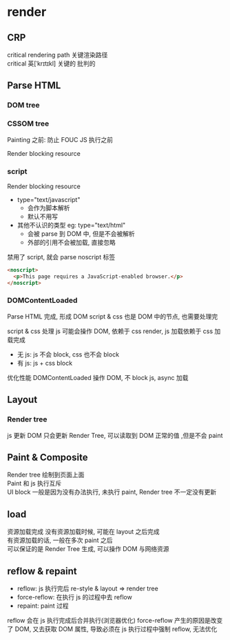 # render

## CRP

critical rendering path 关键渲染路径   
critical	英[ˈkrɪtɪkl] 关键的 批判的

## Parse HTML

### DOM tree

### CSSOM tree



Painting 之前: 防止 FOUC
JS 执行之前

Render blocking resource


### script

Render blocking resource

- type="text/javascript" 
  - 会作为脚本解析
  - 默认不用写
- 其他不认识的类型 eg: type="text/html"
  - 会被 parse 到 DOM 中, 但是不会被解析
  - 外部的引用不会被加载, 直接忽略

禁用了 script, 就会 parse noscript 标签
```html
<noscript>
  <p>This page requires a JavaScript-enabled browser.</p>
</noscript>
```





### DOMContentLoaded

Parse HTML 完成, 形成 DOM
script & css 也是 DOM 中的节点, 也需要处理完

script & css 处理
js 可能会操作 DOM, 依赖于 css render, js 加载依赖于 css 加载完成 

- 无 js: js 不会 block, css 也不会 block
- 有 js: js + css block

优化性能 DOMContentLoaded 操作 DOM, 不 block js, async 加载

## Layout

### Render tree

js 更新 DOM 只会更新 Render Tree, 可以读取到 DOM 正常的值 ,但是不会 paint

## Paint & Composite

Render tree 绘制到页面上面  
Paint 和 js 执行互斥  
UI block 一般是因为没有办法执行, 未执行 paint, Render tree 不一定没有更新

## load

资源加载完成
没有资源加载时候, 可能在 layout 之后完成   
有资源加载的话, 一般在多次 paint 之后  
可以保证的是 Render Tree 生成, 可以操作 DOM 与网络资源  

## reflow & repaint

- reflow: js 执行完后 re-style & layout => render tree
- force-reflow: 在执行 js 的过程中去 reflow
- repaint: paint 过程

reflow 会在 js 执行完成后合并执行(浏览器优化)
force-reflow 产生的原因是改变了 DOM, 又去获取 DOM 属性, 导致必须在 js 执行过程中强制 reflow, 无法优化
